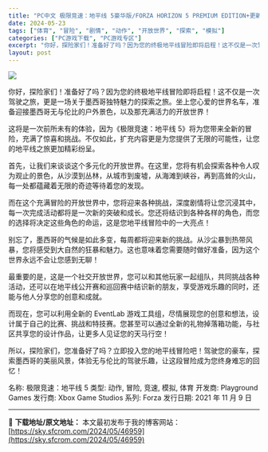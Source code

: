```yaml
---
title: "PC中文 极限竞速：地平线 5豪华版/FORZA HORIZON 5 PREMIUM EDITION+更新V1.646.267 171G"
date: 2024-05-23
tags: ["体育", "冒险", "剧情", "动作", "开放世界", "探索", "模拟"]
categories: ["PC游戏下载", "PC游戏专区"]
excerpt: "你好，探险家们！准备好了吗？因为您的终极地平线冒险即将启程！这不仅是一次驾驶之旅，更是一场关于墨西哥独特魅力的探索之旅。坐上您心爱的世界名车，准备迎接墨西哥无与伦比的户外景色，以及那充满活力的开放世界！ 这将是一次前所未有的体验，因为《极限竞速：地平线 5》将为您带来全新的冒险，充满了惊喜和挑战。不&hellip;"
layout: post
---
```


<img class="aligncenter" src="https://sky.sfcrom.com/wp-content/uploads/2024/05/20240523073138-b4ceb.jpeg" />

你好，探险家们！准备好了吗？因为您的终极地平线冒险即将启程！这不仅是一次驾驶之旅，更是一场关于墨西哥独特魅力的探索之旅。坐上您心爱的世界名车，准备迎接墨西哥无与伦比的户外景色，以及那充满活力的开放世界！

这将是一次前所未有的体验，因为《极限竞速：地平线 5》将为您带来全新的冒险，充满了惊喜和挑战。不仅如此，扩充内容更是为您提供了无限的可能性，让您的地平线之旅更加精彩纷呈。

首先，让我们来谈谈这个多元化的开放世界。在这里，您将有机会探索各种令人叹为观止的景色，从沙漠到丛林，从城市到废墟，从海滩到峡谷，再到高耸的火山，每一处都蕴藏着无限的奇迹等待着您的发现。

而在这个充满冒险的开放世界中，您将迎来各种挑战，深度剧情将让您沉浸其中，每一次完成活动都将是一次新的突破和成长。您还将结识到各种各样的角色，而您的选择将决定这些角色的命运，这是您地平线冒险中的一大亮点！

别忘了，墨西哥的气候是如此多变，每周都将迎来新的挑战。从沙尘暴到热带风暴，您将感受到大自然的狂暴和魅力。这也意味着您需要随时做好准备，因为这个世界永远不会让您感到无聊！

最重要的是，这是一个社交开放世界，您可以和其他玩家一起组队，共同挑战各种活动，还可以在地平线公开赛和巡回赛中结识新的朋友，享受游戏乐趣的同时，还能与他人分享您的创意和成就。

而现在，您可以利用全新的 EventLab 游戏工具组，尽情展现您的创意和想法，设计属于自己的比赛、挑战和特技赛。您甚至可以通过全新的礼物掉落箱功能，与社区共享您的设计作品，让更多人见证您的天马行空！

所以，探险家们，您准备好了吗？立即投入您的地平线冒险吧！驾驶您的豪车，探索墨西哥的美丽风景，体验无与伦比的驾驶乐趣，让这段冒险成为您终身难忘的回忆！

名称: 极限竞速：地平线 5
类型: 动作, 冒险, 竞速, 模拟, 体育
开发商: Playground Games
发行商: Xbox Game Studios
系列: Forza
发行日期: 2021 年 11 月 9 日

---
📖 **下载地址/原文地址：** 本文最初发布于我的博客网站：[https://sky.sfcrom.com/2024/05/46959](https://sky.sfcrom.com/2024/05/46959)
